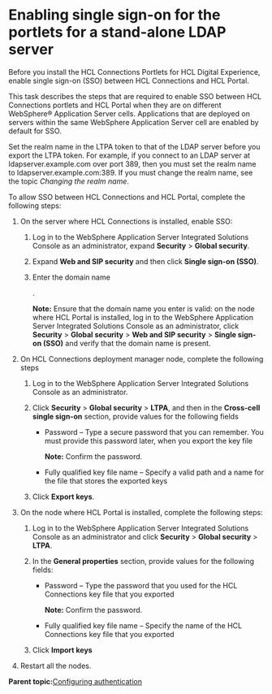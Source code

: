 # Enabling single sign-on for the portlets for a stand-alone LDAP server 

Before you install the HCL Connections Portlets for HCL Digital Experience, enable single sign-on \(SSO\) between HCL Connections and HCL Portal.

This task describes the steps that are required to enable SSO between HCL Connections portlets and HCL Portal when they are on different WebSphere® Application Server cells. Applications that are deployed on servers within the same WebSphere Application Server cell are enabled by default for SSO.

Set the realm name in the LTPA token to that of the LDAP server before you export the LTPA token. For example, if you connect to an LDAP server at ldapserver.example.com over port 389, then you must set the realm name to ldapserver.example.com:389. If you must change the realm name, see the topic *Changing the realm name*.

To allow SSO between HCL Connections and HCL Portal, complete the following steps:

1.  On the server where HCL Connections is installed, enable SSO:

    1.  Log in to the WebSphere Application Server Integrated Solutions Console as an administrator, expand **Security** \> **Global security**.

    2.  Expand **Web and SIP security** and then click **Single sign-on \(SSO\)**.

    3.  Enter the domain name

        .

        **Note:** Ensure that the domain name you enter is valid: on the node where HCL Portal is installed, log in to the WebSphere Application Server Integrated Solutions Console as an administrator, click **Security** \> **Global security** \> **Web and SIP security** \> **Single sign-on \(SSO\)** and verify that the domain name is present.

2.  On HCL Connections deployment manager node, complete the following steps

    1.  Log in to the WebSphere Application Server Integrated Solutions Console as an administrator.

    2.  Click **Security** \> **Global security** \> **LTPA**, and then in the **Cross-cell single sign-on** section, provide values for the following fields

        -   Password – Type a secure password that you can remember. You must provide this password later, when you export the key file

            **Note:** Confirm the password.

        -   Fully qualified key file name – Specify a valid path and a name for the file that stores the exported keys
    3.  Click **Export keys**.

3.  On the node where HCL Portal is installed, complete the following steps:

    1.  Log in to the WebSphere Application Server Integrated Solutions Console as an administrator and click **Security** \> **Global security** \> **LTPA**.

    2.  In the **General properties** section, provide values for the following fields:

        -   Password – Type the password that you used for the HCL Connections key file that you exported

            **Note:** Confirm the password.

        -   Fully qualified key file name – Specify the name of the HCL Connections key file that you exported
    3.  Click **Import keys**

4.  Restart all the nodes.


**Parent topic:**[Configuring authentication ](../connect/c_connections_portlets_SSO_config.md)

